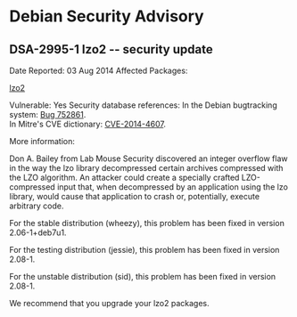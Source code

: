 
Debian Security Advisory
========================


DSA-2995-1 lzo2 -- security update
----------------------------------



Date Reported:
03 Aug 2014
Affected Packages:

[lzo2](https://packages.debian.org/src:lzo2)

Vulnerable:
Yes
Security database references:
In the Debian bugtracking system: [Bug 752861](https://bugs.debian.org/cgi-bin/bugreport.cgi?bug=752861).  
In Mitre's CVE dictionary: [CVE-2014-4607](https://security-tracker.debian.org/tracker/CVE-2014-4607).  

More information:

Don A. Bailey from Lab Mouse Security discovered an integer overflow
flaw in the way the lzo library decompressed certain archives compressed
with the LZO algorithm. An attacker could create a specially crafted
LZO-compressed input that, when decompressed by an application using the
lzo library, would cause that application to crash or, potentially,
execute arbitrary code.


For the stable distribution (wheezy), this problem has been fixed in
version 2.06-1+deb7u1.


For the testing distribution (jessie), this problem has been fixed in
version 2.08-1.


For the unstable distribution (sid), this problem has been fixed in
version 2.08-1.


We recommend that you upgrade your lzo2 packages.





